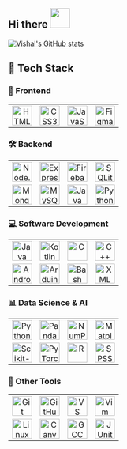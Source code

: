 ## Hi there <img src="https://i.gifer.com/33HU.gif" width="40" height="40" />

[![Vishal's GitHub stats](https://github-readme-stats.vercel.app/api?username=vishalsivakumar2809&show_icons=true&theme=dark)](https://github.com/vishalsivakumar2809)

## 🚀 Tech Stack

### 🎨 Frontend
<table>
  <tr>
    <td align="center"><img src="https://cdn.jsdelivr.net/gh/devicons/devicon/icons/html5/html5-original.svg" width="40" title="HTML5" /></td>
    <td align="center"><img src="https://cdn.jsdelivr.net/gh/devicons/devicon/icons/css3/css3-original.svg" width="40" title="CSS3" /></td>
    <td align="center"><img src="https://cdn.jsdelivr.net/gh/devicons/devicon/icons/javascript/javascript-original.svg" width="40" title="JavaScript" />
    <td align="center"><img src="https://cdn.jsdelivr.net/gh/devicons/devicon/icons/figma/figma-original.svg" width="40" title="Figma" /></td>
  </tr>
</table>

### 🛠️ Backend
<table>
  <tr>
    <td align="center"><img src="https://cdn.jsdelivr.net/gh/devicons/devicon/icons/nodejs/nodejs-original.svg" width="40" title="Node.js" /></td>
    <td align="center"><img src="https://cdn.jsdelivr.net/gh/devicons/devicon/icons/express/express-original.svg" width="40" title="Express.js" /></td>
    <td align="center"><img src="https://cdn.jsdelivr.net/gh/devicons/devicon/icons/firebase/firebase-original.svg" width="40" title="Firebase" /></td>
    <td align="center"><img src="https://cdn.jsdelivr.net/gh/devicons/devicon/icons/sqlite/sqlite-original.svg" width="40" title="SQLite" /></td>
  </tr>
  <tr>
    <td align="center"><img src="https://cdn.jsdelivr.net/gh/devicons/devicon/icons/mongodb/mongodb-original.svg" width="40" title="MongoDB" /></td>
    <td align="center"><img src="https://cdn.jsdelivr.net/gh/devicons/devicon/icons/mysql/mysql-original.svg" width="40" title="MySQL" /></td>
    <td align="center"><img src="https://cdn.jsdelivr.net/gh/devicons/devicon/icons/java/java-original.svg" width="40" title="Java (Backend)" /></td>
    <td align="center"><img src="https://cdn.jsdelivr.net/gh/devicons/devicon/icons/python/python-original.svg" width="40" title="Python (API)" /></td>
  </tr>
</table>

### 💻 Software Development
<table>
  <tr>
    <td align="center"><img src="https://cdn.jsdelivr.net/gh/devicons/devicon/icons/java/java-original.svg" width="40" title="Java" /></td>
    <td align="center"><img src="https://cdn.jsdelivr.net/gh/devicons/devicon/icons/kotlin/kotlin-original.svg" width="40" title="Kotlin" /></td>
    <td align="center"><img src="https://cdn.jsdelivr.net/gh/devicons/devicon/icons/c/c-original.svg" width="40" title="C" /></td>
    <td align="center"><img src="https://cdn.jsdelivr.net/gh/devicons/devicon/icons/cplusplus/cplusplus-original.svg" width="40" title="C++" /></td>
  </tr>
  <tr>
    <td align="center"><img src="https://cdn.jsdelivr.net/gh/devicons/devicon/icons/androidstudio/androidstudio-original.svg" width="40" title="Android Studio" /></td>
    <td align="center"><img src="https://cdn.jsdelivr.net/gh/devicons/devicon/icons/arduino/arduino-original.svg" width="40" title="Arduino" /></td>
    <td align="center"><img src="https://cdn.jsdelivr.net/gh/devicons/devicon/icons/bash/bash-original.svg" width="40" title="Bash" /></td>
    <td align="center"><img src="https://cdn.jsdelivr.net/gh/devicons/devicon/icons/xml/xml-original.svg" width="40" title="XML" /></td>
  </tr>
</table>

### 📊 Data Science & AI
<table>
  <tr>
    <td align="center"><img src="https://cdn.jsdelivr.net/gh/devicons/devicon/icons/python/python-original.svg" width="40" title="Python" /></td>
    <td align="center"><img src="https://cdn.jsdelivr.net/gh/devicons/devicon/icons/pandas/pandas-original-wordmark.svg" width="40" title="Pandas" /></td>
    <td align="center"><img src="https://cdn.jsdelivr.net/gh/devicons/devicon/icons/numpy/numpy-original.svg" width="40" title="NumPy" /></td>
    <td align="center"><img src="https://cdn.jsdelivr.net/gh/devicons/devicon/icons/matplotlib/matplotlib-original.svg" width="40" title="Matplotlib" /></td>
  </tr>
  <tr>
    <td align="center"><img src="https://cdn.jsdelivr.net/gh/devicons/devicon/icons/scikitlearn/scikitlearn-original.svg" width="40" title="Scikit-learn" /></td>
    <td align="center"><img src="https://cdn.jsdelivr.net/gh/devicons/devicon/icons/pytorch/pytorch-original.svg" width="40" title="PyTorch" /></td>
    <td align="center"><img src="https://cdn.jsdelivr.net/gh/devicons/devicon/icons/r/r-original.svg" width="40" title="R" /></td>
    <td align="center"><img src="https://cdn.jsdelivr.net/gh/devicons/devicon/icons/spss/spss-original.svg" width="40" title="SPSS" /></td>
  </tr>
</table>

### 🧰 Other Tools
<table>
  <tr>
    <td align="center"><img src="https://cdn.jsdelivr.net/gh/devicons/devicon/icons/git/git-original.svg" width="40" title="Git" /></td>
    <td align="center"><img src="https://cdn.jsdelivr.net/gh/devicons/devicon/icons/github/github-original.svg" width="40" title="GitHub" /></td>
    <td align="center"><img src="https://cdn.jsdelivr.net/gh/devicons/devicon/icons/vscode/vscode-original.svg" width="40" title="VS Code" /></td>
    <td align="center"><img src="https://cdn.jsdelivr.net/gh/devicons/devicon/icons/vim/vim-original.svg" width="40" title="Vim" /></td>
  </tr>
  <tr>
    <td align="center"><img src="https://cdn.jsdelivr.net/gh/devicons/devicon/icons/linux/linux-original.svg" width="40" title="Linux" /></td>
    <td align="center"><img src="https://cdn.jsdelivr.net/gh/devicons/devicon/icons/canva/canva-original.svg" width="40" title="Canva" /></td>
    <td align="center"><img src="https://cdn.jsdelivr.net/gh/devicons/devicon/icons/gcc/gcc-original.svg" width="40" title="GCC" /></td>
    <td align="center"><img src="https://cdn.jsdelivr.net/gh/devicons/devicon/icons/junit/junit-original.svg" width="40" title="JUnit" /></td>
  </tr>
</table>

